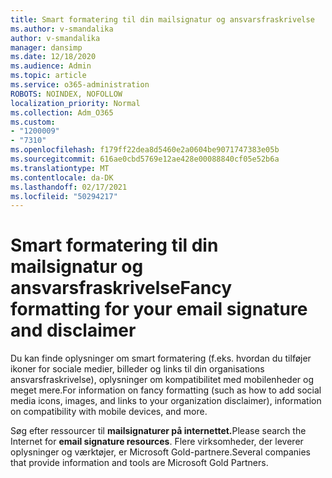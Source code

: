 ```yaml
---
title: Smart formatering til din mailsignatur og ansvarsfraskrivelse
ms.author: v-smandalika
author: v-smandalika
manager: dansimp
ms.date: 12/18/2020
ms.audience: Admin
ms.topic: article
ms.service: o365-administration
ROBOTS: NOINDEX, NOFOLLOW
localization_priority: Normal
ms.collection: Adm_O365
ms.custom:
- "1200009"
- "7310"
ms.openlocfilehash: f179ff22dea8d5460e2a0604be9071747383e05b
ms.sourcegitcommit: 616ae0cbd5769e12ae428e00088840cf05e52b6a
ms.translationtype: MT
ms.contentlocale: da-DK
ms.lasthandoff: 02/17/2021
ms.locfileid: "50294217"
---
```

# <a name="fancy-formatting-for-your-email-signature-and-disclaimer"></a><span data-ttu-id="2f79a-102">Smart formatering til din mailsignatur og ansvarsfraskrivelse</span><span class="sxs-lookup"><span data-stu-id="2f79a-102">Fancy formatting for your email signature and disclaimer</span></span>
<span data-ttu-id="2f79a-103">Du kan finde oplysninger om smart formatering (f.eks. hvordan du tilføjer ikoner for sociale medier, billeder og links til din organisations ansvarsfraskrivelse), oplysninger om kompatibilitet med mobilenheder og meget mere.</span><span class="sxs-lookup"><span data-stu-id="2f79a-103">For information on fancy formatting (such as how to add social media icons, images, and links to your organization disclaimer), information on compatibility with mobile devices, and more.</span></span>

<span data-ttu-id="2f79a-104">Søg efter ressourcer til **mailsignaturer på internettet.**</span><span class="sxs-lookup"><span data-stu-id="2f79a-104">Please search the Internet for **email signature resources**.</span></span> <span data-ttu-id="2f79a-105">Flere virksomheder, der leverer oplysninger og værktøjer, er Microsoft Gold-partnere.</span><span class="sxs-lookup"><span data-stu-id="2f79a-105">Several companies that provide information and tools are Microsoft Gold Partners.</span></span>
